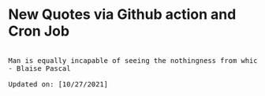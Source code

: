 # New Quotes via Github action and Cron Job

<pre>
<!-- #quote -->
Man is equally incapable of seeing the nothingness from which he emerges and the infinity in which he is engulfed.
- Blaise Pascal

Updated on: [10/27/2021]
<!-- #quoteEnd -->
</pre>
